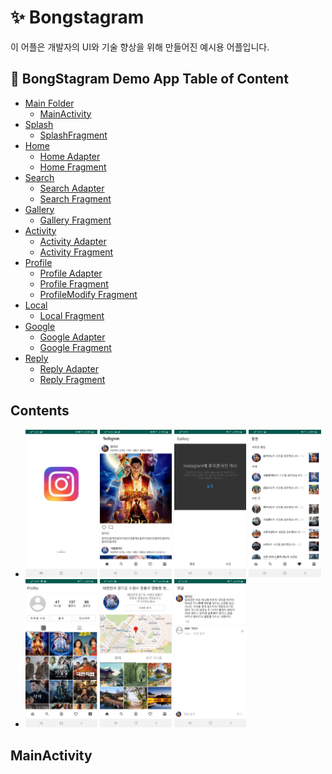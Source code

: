 # ✨ Bongstagram

이 어플은 개발자의 UI와 기술 향상을 위해 만들어진 예시용 어플입니다.

## 🚀 BongStagram Demo App Table of Content
- [Main Folder](#Main-Folder)
    - [MainActivity](#MainActivity)
- [Splash](#Splash)
    - [SplashFragment](#Splash-Fragment)
- [Home](#Home)
    - [Home Adapter](#Home-Adapter)
    - [Home Fragment](#Home-Fragment)
- [Search](#Search)
    - [Search Adapter](#Search-Adapter)
    - [Search Fragment](#Search-Fragment)
- [Gallery](#Gallery)
    - [Gallery Fragment](#Gallery-Fragment)
- [Activity](#Activity)
    - [Activity Adapter](#Activity-Adapter)
    - [Activity Fragment](#Activity-Fragment)
- [Profile](#Profile)
    - [Profile Adapter](#Profile-Adapter)
    - [Profile Fragment](#Profile-Fragment)
    - [ProfileModify Fragment](#ProfileModify-Fragment)
- [Local](#Local)
    - [Local Fragment](#Local-Fragment)
- [Google](#Google)
    - [Google Adapter](#Google-Adapter)
    - [Google Fragment](#Google-Fragment)
- [Reply](#Reply)
    - [Reply Adapter](#Reply-Adapter)
    - [Reply Fragment](#Reply-Fragment)

## Contents

- <img src="doc/demo_1_splash.jpg" width="24%"> <img src="doc/demo_2_home.jpg" width="24%"> <img src="doc/demo_3_gallery.jpg" width="24%"> <img src="doc/demo_4_activity.jpg" width="24%">
- <img src="doc/demo_5_profile.jpg" width="24%"> <img src="doc/demo_6_map.jpg" width="24%"> <img src="doc/demo_7_reply.jpg" width="24%">

## MainActivity


